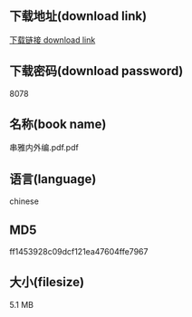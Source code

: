 ## 下载地址(download link)
[下载链接 download link](https://voluble-croquembouche-d321dc.netlify.app/?s=%E4%B8%B2%E9%9B%85%E5%86%85%E5%A4%96%E7%BC%96.pdf)

## 下载密码(download password)
8078

## 名称(book name)
串雅内外编.pdf.pdf

## 语言(language)
chinese

## MD5
ff1453928c09dcf121ea47604ffe7967

## 大小(filesize)
5.1 MB
